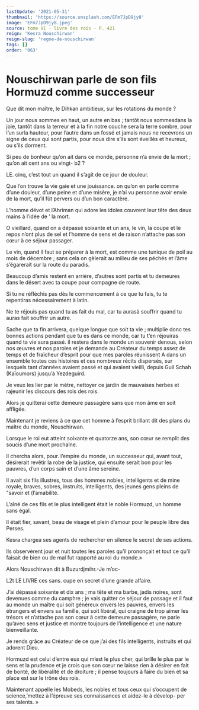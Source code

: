 ```yaml
---
lastUpdate: '2021-05-31'
thumbnail: 'https://source.unsplash.com/EFm7JpD9jy8'
image: 'EFm7JpD9jy8.jpeg'
source: tome VI - livre des rois - P. 421
reign: 'Kesra Nouschirwan'
reign-slug: 'regne-de-nouschirwan'
tags: []
order: '063'
---
```


# Nouschirwan parle de son fils Hormuzd comme successeur

Que dit mon maître, le Dihkan ambitieux, sur les rotations du monde ?

Un jour nous sommes en haut, un autre en bas ; tantôt nous sommesdans la joie, tantôt dans la terreur et à la fin notre couche sera la terre sombre, pour l’un surla hauteur, pour l’autre dans un fossé et jamais nous ne recevrons un signe de ceux qui sont partis, pour nous dire s’ils sont éveillés et heureux, ou s’ils dorment.

Si peu de bonheur qu’on ait dans ce monde, personne n’a envie de la mort ; qu’on ait cent ans ou vingt-
b2 ?

LE. cinq, c’est tout un quand il s’agit de ce jour de douleur.

Que l’on trouve la vie gaie et une jouissance. on qu’on en parle comme d’une douleur, d’une peine et d’une misère, je n’ai vu personne avoir envie de la mort, qu’il fût pervers ou d’un bon caractère.

L’homme dévot et l’Ahriman qui adore les idoles couvrent leur tête des deux mains à l’idée de ’ la mort.

O vieillard, quand on a dépassé soixante et un ans, le vin, la coupe et le repos n’ont plus de sel et l’homme de sens et de raison n’attache pas son cœur à ce séjour passager.

Le vin, quand il faut se préparer à la mort, est comme une tunique de poil au mois de décembre ; sans cela on gèlerait au milieu de ses péchés et l’âme s’égarerait sur la route du paradis.

Beaucoup d’amis restent en arrière, d’autres sont partis et tu demeures dans le désert avec ta coupe pour compagne de route.

Si tu ne réfléchis pas dès le commencement à ce que tu fais, tu te repentiras nécessairement à latin.

Ne te réjouis pas quand tu as fait du mal, car tu aurasà souffrir quand tu auras fait souffrir un autre.

Sache que ta fin arrivera, quelque longue que soit ta vie ; multiplie donc tes bonnes actions pendant que tu es dans ce monde, car tu t’en réjouiras quand ta vie aura passé. il restera dans le monde un souvenir denous, selon nos œuvres et nos paroles et je demande au Créateur du temps assez de temps et de fraîcheur d’esprit pour que mes paroles réunissent A dans un ensemble toutes ces histoires et ces nombreux récits dispersés, sur lesquels tant d’années avaient passé et qui avaient vieilli, depuis Guil Schah (Kaïoumors) jusqu’à Yezdeguird.

Je veux les lier par le mètre, nettoyer ce jardin de mauvaises herbes et rajeunir les discours des rois des rois.

Alors je quitterai cette demeure passagère sans que mon âme en soit affligée.

Maintenant je reviens à ce que cet homme à l’esprit brillant dit des plans du maître du monde, Nouschirwan.

Lorsque le roi eut atteint soixante et quatorze ans, son cœur se remplit des soucis d’une mort prochaîne.

Il chercha alors, pour. l’empire du monde, un successeur qui, avant tout, désirerait revêtir la robe de la justice, qui ensuite serait bon pour les pauvres, d’un corps sain et d’une âme sereine.

Il avait six fils illustres, tous des hommes nobles, intelligents et de mine royale, braves, sobres, instruits, intelligents, des jeunes gens pleins de "savoir et (l’amabilité.

L’aîné de ces fils et le plus intelligent était le noble Hormuzd, un homme sans égal.

Il était fier, savant, beau de visage et plein d’amour pour le peuple libre des Perses.

Kesra chargea ses agents de rechercher en silence le secret de ses actions.

Ils observèrent jour et nuit toutes les paroles qu’il prononçait et tout ce qu’il faisait de bien ou de mal fut rapporté au roi du monde.»

Alors Nouschirwan dit à Buzurdjmihr.-Je m’oc-

L2t LE LIVRE ces sans. cupe en secret d’une grande alfaire.

J’ai dépassé soixante et dix ans ; ma tête et ma barbe, jadis noires, sont devenues comme du camphre ; je vais quitter ce séjour de passage et il faut au monde un maître qui soit généreux envers les pauvres, envers les étrangers et envers sa famille, qui soit libéral, qui craigne de trop aimer les trésors et n’attache pas son cœur à cette demeure passagère, ne parle qu’avec sens et justice et montre toujours de l’intelligence et une nature bienveillante.

Je rends grâce au Créateur de ce que j’ai des fils intelligents, instruits et qui adorent Dieu.

Hormuzd est celui d’entre eux qui m’est le plus cher, qui brille le plus par le sens et la prudence et je crois que son cœur ne laisse rien à désirer en fait de bonté, de libéralité et de droiture ; il pense toujours à faire du bien et sa place est sur le trône des rois.

Maintenant appelle les Mobeds, les nobles et tous ceux qui s’occupent de science,’mettez à l’épreuve ses connaissances et aidez-le à dévelop- per ses talents. »
